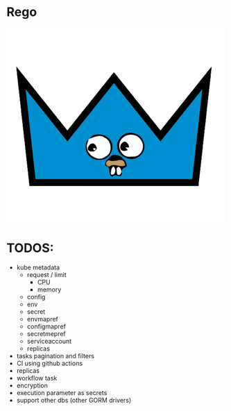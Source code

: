 # Rego

![Alt rego](./rego.png)


# TODOS:

- kube metadata
  - request / limit
    - CPU
    - memory
  - config
  - env
  - secret
  - envmapref
  - configmapref
  - secretmepref
  - serviceaccount
  - replicas
- tasks pagination and filters
- CI using github actions
- replicas
- workflow task
- encryption
- execution parameter as secrets
- support other dbs (other GORM drivers)
